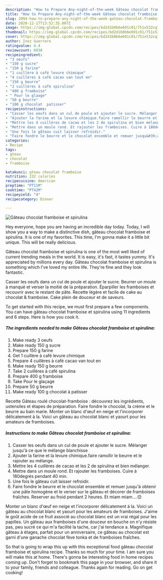 ```yaml
---
description: "How to Prepare Any-night-of-the-week Gâteau chocolat framboise et spirulina"
title: "How to Prepare Any-night-of-the-week Gâteau chocolat framboise et spirulina"
slug: 2094-how-to-prepare-any-night-of-the-week-gateau-chocolat-framboise-et-spirulina
date: 2020-12-17T13:52:35.807Z
image: https://img-global.cpcdn.com/recipes/bd2d1b0b6e691c01/751x532cq70/gateau-chocolat-framboise-et-spirulina-photo-principale-de-la-recette.jpg
thumbnail: https://img-global.cpcdn.com/recipes/bd2d1b0b6e691c01/751x532cq70/gateau-chocolat-framboise-et-spirulina-photo-principale-de-la-recette.jpg
cover: https://img-global.cpcdn.com/recipes/bd2d1b0b6e691c01/751x532cq70/gateau-chocolat-framboise-et-spirulina-photo-principale-de-la-recette.jpg
author: Inez Guerrero
ratingvalue: 4.4
reviewcount: 6038
recipeingredient:
- "3 oeufs"
- "150 g sucre"
- "150 g farine"
- "1 cuillère à café levure chimique"
- "4 cuillères à café cacao van tout en"
- "150 g beurre"
- "2 cuillères à café spirulina"
- "400 g framboise"
- " Pour le glaage"
- "50 g beurre"
- "100 g chocolat  patisser"
recipeinstructions:
- "Casser les oeufs dans un cul de poule et ajouter le sucre. Mélanger jusqu&#39;à ce que le mélange blanchisse"
- "Ajouter la farine et la levure chimique.faire ramollir le beurre et le rajouter au mélange."
- "Mettre les 4 cuillères de cacao et les 2 de spirulina et bien mélanger."
- "Mettre dans un moule rond. Et rajouter les framboises. Cuire à 180degrés pendant 40 min."
- "Une fois le gâteau cuit laisser refroidir."
- "Faire fondre le beurre et le chocolat ensemble et remuer jusqu&#39;à obtenir une pâte homogène et le verser sur le gâteau et décorer de framboises fraîches. Reserver au froid pendant 2 heures. Et miam miam....😊"
categories:
- Recipe
tags:
- gteau
- chocolat
- framboise

katakunci: gteau chocolat framboise 
nutrition: 232 calories
recipecuisine: American
preptime: "PT11M"
cooktime: "PT42M"
recipeyield: "4"
recipecategory: Dinner

---
```



![Gâteau chocolat framboise et spirulina](https://img-global.cpcdn.com/recipes/bd2d1b0b6e691c01/751x532cq70/gateau-chocolat-framboise-et-spirulina-photo-principale-de-la-recette.jpg)

Hey everyone, hope you are having an incredible day today. Today, I will show you a way to make a distinctive dish, gâteau chocolat framboise et spirulina. It is one of my favorites. This time, I'm gonna make it a little bit unique. This will be really delicious.

Gâteau chocolat framboise et spirulina is one of the most well liked of current trending meals in the world. It is easy, it's fast, it tastes yummy. It's appreciated by millions every day. Gâteau chocolat framboise et spirulina is something which I've loved my entire life. They're fine and they look fantastic.

Casser les oeufs dans un cul de poule et ajouter le sucre. Beurrer un moule à manqué et verser la moitié de la préparation. Éparpiller les framboises et recouvrir avec le restant de pâte. Recette lègère et facile de cake au chocolat &amp; framboise. Cake plein de douceur et de saveurs.


To get started with this recipe, we must first prepare a few components. You can have gâteau chocolat framboise et spirulina using 11 ingredients and 6 steps. Here is how you cook it.

<!--inarticleads1-->

##### The ingredients needed to make Gâteau chocolat framboise et spirulina:

1. Make ready 3 oeufs
1. Make ready 150 g sucre
1. Prepare 150 g farine
1. Get 1 cuillère à café levure chimique
1. Prepare 4 cuillères à café cacao van tout en
1. Make ready 150 g beurre
1. Take 2 cuillères à café spirulina
1. Prepare 400 g framboise
1. Take  Pour le glaçage
1. Prepare 50 g beurre
1. Make ready 100 g chocolat à patisser


Recette Gâteau roulé chocolat-framboise : découvrez les ingrédients, ustensiles et étapes de préparation. Faire fondre le chocolat, la crème et le beurre au bain marie. Monter un blanc d&#39;œuf en neige et l&#39;incorporer délicatement à la. Voici un gâteau au chocolat blanc et yaourt pour les amateurs de framboises. 

<!--inarticleads2-->

##### Instructions to make Gâteau chocolat framboise et spirulina:

1. Casser les oeufs dans un cul de poule et ajouter le sucre. Mélanger jusqu&#39;à ce que le mélange blanchisse
1. Ajouter la farine et la levure chimique.faire ramollir le beurre et le rajouter au mélange.
1. Mettre les 4 cuillères de cacao et les 2 de spirulina et bien mélanger.
1. Mettre dans un moule rond. Et rajouter les framboises. Cuire à 180degrés pendant 40 min.
1. Une fois le gâteau cuit laisser refroidir.
1. Faire fondre le beurre et le chocolat ensemble et remuer jusqu&#39;à obtenir une pâte homogène et le verser sur le gâteau et décorer de framboises fraîches. Reserver au froid pendant 2 heures. Et miam miam....😊


Monter un blanc d&#39;œuf en neige et l&#39;incorporer délicatement à la. Voici un gâteau au chocolat blanc et yaourt pour les amateurs de framboises. J&#39;aime le goût acide de ce fruit associé au chocolat blanc est un vrai régal pour les papilles. Un gâteau aux framboises d&#39;une douceur en bouche on n&#39;y résiste pas, peu sucré ce qui m&#39;a facilité la tache, car j&#39;ai tendance a. Magnifique gâteau à étages, parfait pour un anniversaire, ce gâteau au chocolat est garni d&#39;une ganache chocolat fève tonka et de framboises fraîches. 

So that is going to wrap this up with this exceptional food gâteau chocolat framboise et spirulina recipe. Thanks so much for your time. I am sure you will make this at home. There's gonna be interesting food in home recipes coming up. Don't forget to bookmark this page in your browser, and share it to your family, friends and colleague. Thanks again for reading. Go on get cooking!
